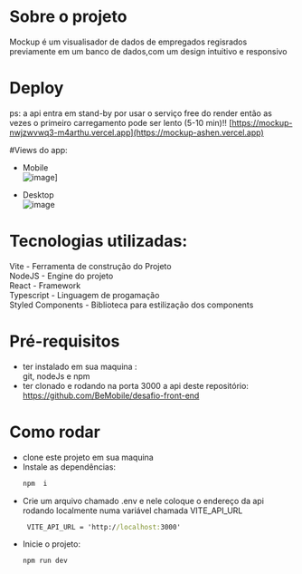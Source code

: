 # Sobre o projeto

Mockup é um visualisador de dados  de empregados  regisrados  previamente em um banco de dados,com um design intuitivo e responsivo

# Deploy 
ps: a api  entra em stand-by por usar o  serviço free do render então as vezes o primeiro carregamento pode ser lento (5-10 min)!! 
[https://mockup-nwjzwvwq3-m4arthu.vercel.app](https://mockup-ashen.vercel.app)

#Views do app:
- Mobile </br>
![image](https://github.com/m4arthu/Mockup/assets/102080715/4d5956fd-a3c3-46cd-b43c-54f3895524fb)]

- Desktop </br>
![image](https://github.com/m4arthu/Mockup/assets/102080715/9e927d14-f492-4efc-ad47-208faf893598)


# Tecnologias utilizadas:

Vite - Ferramenta de construção do Projeto <br/>
NodeJS - Engine do projeto <br/>
React - Framework <br/>
Typescript - Linguagem de progamação <br/>
Styled Components - Biblioteca para estilização dos components <br/>

# Pré-requisitos 
-  ter instalado em sua maquina : <br/>
   git, nodeJs e npm
- ter clonado e rodando  na porta 3000 a api deste repositório: https://github.com/BeMobile/desafio-front-end

# Como rodar 
- clone este projeto em sua maquina <br/>
- Instale as dependências: 
  ```cmd
  npm  i
  ```
- Crie um arquivo  chamado .env  e nele coloque o endereço da api rodando localmente numa variável chamada VITE_API_URL
  ```cmd
   VITE_API_URL = 'http://localhost:3000'
  ```
- Inicie o  projeto:
  ```cmd
  npm run dev
  ```
